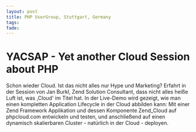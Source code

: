 ```yaml
---
layout: post
title: PHP UserGroup, Stuttgart, Germany
tags: 
fade: 
---
```

# YACSAP - Yet another Cloud Session about PHP
Schon wieder Cloud. Ist das nicht alles nur Hype und Marketing? Erfahrt in der Session von Jan Burkl, Zend Solution Consultant, dass nicht alles heiße Luft ist, was ,Cloud' im Titel hat.  In der Live-Demo wird gezeigt, wie man einen kompletten Application Lifecycle in der Cloud abbilden kann: Mit einer Zend Framework Applikation und dessen Komponente Zend_Cloud auf phpcloud.com entwickeln und testen, und anschließend auf einen dynamisch skalierbaren Cluster - natürlich in der Cloud - deployen.
